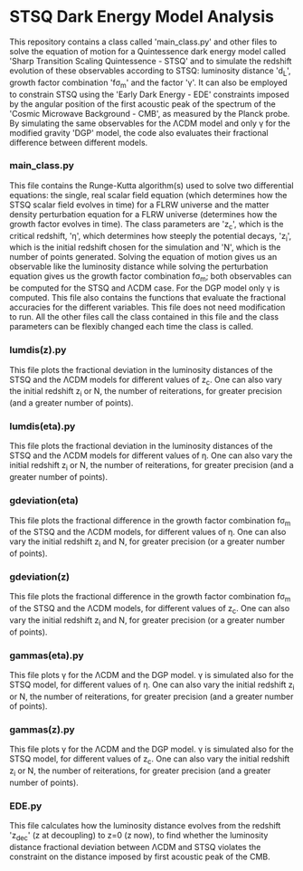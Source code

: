 # STSQ Dark Energy Model Analysis
This repository contains a class called 'main_class.py' and other files to solve the equation of motion for a Quintessence dark energy model called 'Sharp Transition Scaling Quintessence - STSQ' and to simulate the redshift evolution of these observables according to STSQ: luminosity distance 'd<sub>L</sub>', growth factor combination 'fσ<sub>m</sub>' and the factor 'γ'.
It can also be employed to constrain STSQ using the 'Early Dark Energy - EDE' constraints imposed by the angular position of the first acoustic peak of the spectrum of the 'Cosmic Microwave Background - CMB', as measured by the Planck probe.
By simulating the same observables for the ΛCDM model and only γ for the modified gravity 'DGP' model, the code also evaluates their fractional difference between different models.

### main_class.py
This file contains the Runge-Kutta algorithm(s) used to solve two differential equations: the single, real scalar field equation (which determines how the STSQ             scalar field evolves in time) for a FLRW universe and the matter density perturbation equation for a FLRW universe (determines how the growth factor evolves in time). The class parameters are 'z<sub>c</sub>', which is the critical redshift, 'η', which determines how steeply the potential decays, 'z<sub>i</sub>', which is the initial redshift chosen for the simulation and 'N', which is the number of points generated.
Solving the equation of motion gives us an observable like the luminosity distance while solving the perturbation equation gives us the growth factor combination fσ<sub>m</sub>; both observables can be computed for the STSQ and ΛCDM case. For the DGP model only γ is computed. This file also contains the functions that evaluate the fractional accuracies for the different variables.
This file does not need modification to run.
All the other files call the class contained in this file and the class parameters can be flexibly changed each time the class is called.

### lumdis(z).py
This file plots the fractional deviation in the luminosity distances of the STSQ and the ΛCDM models for different values of z<sub>c</sub>. One can also vary the initial redshift z<sub>i</sub> or N, the number of reiterations, for greater precision (and a greater number of points).

### lumdis(eta).py
This file plots the fractional deviation in the luminosity distances of the STSQ and the ΛCDM models for different values of η. One can also vary the initial redshift z<sub>i</sub> or N, the number of reiterations, for greater precision (and a greater number of points).

### gdeviation(eta)
This file plots the fractional difference in the growth factor combination fσ<sub>m</sub> of the STSQ and the ΛCDM models, for different values of η. One can also vary the initial redshift z<sub>i</sub> and N, for greater precision (or a greater number of points).

### gdeviation(z)
This file plots the fractional difference in the growth factor combination fσ<sub>m</sub> of the STSQ and the ΛCDM models, for different values of z<sub>c</sub>. One can also vary the initial redshift z<sub>i</sub> and N, for greater precision (or a greater number of points).

### gammas(eta).py
This file plots γ for the ΛCDM and the DGP model. γ is simulated also for the STSQ model, for different values of η. One can also vary the initial redshift z<sub>i</sub> or N, the number of reiterations, for greater precision (and a greater number of points).

### gammas(z).py
This file plots γ for the ΛCDM and the DGP model. γ is simulated also for the STSQ model, for different values of z<sub>c</sub>. One can also vary the initial redshift z<sub>i</sub> or N, the number of reiterations, for greater precision (and a greater number of points).

### EDE.py
This file calculates how the luminosity distance evolves from the redshift 'z<sub>dec</sub>' (z at decoupling) to z=0 (z now), to find whether the luminosity distance fractional deviation between ΛCDM and STSQ violates the constraint on the distance imposed by first acoustic peak of the CMB. 
